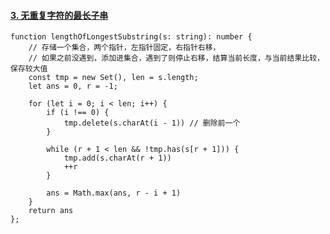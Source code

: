 #### [3. 无重复字符的最长子串](https://leetcode.cn/problems/longest-substring-without-repeating-characters/)

```tsx
function lengthOfLongestSubstring(s: string): number {
    // 存储一个集合，两个指针，左指针固定，右指针右移，
    // 如果之前没遇到，添加进集合，遇到了则停止右移，结算当前长度，与当前结果比较，保存较大值
    const tmp = new Set(), len = s.length;
    let ans = 0, r = -1;

    for (let i = 0; i < len; i++) {
        if (i !== 0) {
            tmp.delete(s.charAt(i - 1)) // 删除前一个
        }

        while (r + 1 < len && !tmp.has(s[r + 1])) {
            tmp.add(s.charAt(r + 1))
            ++r
        }

        ans = Math.max(ans, r - i + 1)
    }
    return ans
};
```

